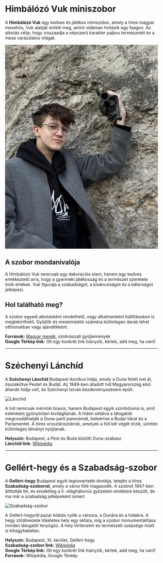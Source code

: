 # Himbálózó Vuk miniszobor

A **Himbálózó Vuk** egy kedves és játékos miniszobor, amely a híres magyar mesehős, Vuk alakját örökíti meg, amint vidáman hintázik egy faágon. Az alkotás célja, hogy visszaadja a népszerű karakter pajkos természetét és a mese varázslatos világát.

![Vuk himbálózó](kepek/Alexvuk.jpg)

## A szobor mondanivalója

A Himbálózó Vuk nemcsak egy dekorációs elem, hanem egy kedves emlékeztető arra, hogy a gyermeki játékosság és a természet szeretete örök értékek. Vuk figurája a szabadságot, a kíváncsiságot és a bátorságot jelképezi.

## Hol található meg?

A szobor egyedi alkotásként rendelhető, vagy alkalmanként kiállításokon is megtekinthető. Gyűjtők és meseimádók számára különleges darab lehet otthonukban vagy ajándékként.

**Források:** [Magyar mesék](https://hu.wikipedia.org/wiki/Vuk_(reg%C3%A9ny)), szobrászati gyűjtemények  
**Google Térkép link:** (Itt egy konkrét link hiányzik, kérlek, add meg, ha van!)

---

# Széchenyi Lánchíd

A **Széchenyi Lánchíd** Budapest ikonikus hídja, amely a Duna felett ível át, összekötve Pestet és Budát. Az 1849-ben átadott híd Magyarország első állandó hídja volt, és Széchenyi István kezdeményezésére épült.

![Lánchíd](kepek/Lánchid.jpg)

A híd nemcsak mérnöki bravúr, hanem Budapest egyik szimbóluma is, amit esténként gyönyörűen kivilágítanak. A hídon sétálva a látogatók megcsodálhatják a Duna-parti panorámát, beleértve a Budai Várat és a Parlamentet. A híres oroszlánszobrok, amelyek a híd két végét őrzik, szintén különleges látványt nyújtanak.

**Helyszín:** Budapest, a Pest és Buda közötti Duna-szakasz  
**Lánchíd link:** [Wikipédia](https://hu.wikipedia.org/wiki/Sz%C3%A9chenyi_L%C3%A1nch%C3%ADd)

---

# Gellért-hegy és a Szabadság-szobor

A **Gellért-hegy** Budapest egyik legismertebb dombja, tetején a híres **Szabadság-szoborral**, amely a város fölé magasodik. A szobrot 1947-ben állították fel, és eredetileg a II. világháborús győzelem emlékére készült, de ma már a szabadság jelképeként ismert.

![Szabadság-szobor](kepek/szabadságszob.jpg)

A Gellért-hegyről pazar kilátás nyílik a városra, a Dunára és a hidakra. A hegy zöldövezete tökéletes hely egy sétára, míg a szobor monumentalitása minden látogatót lenyűgöz. A hely történelmi és természeti szépsége miatt is kihagyhatatlan.

**Helyszín:** Budapest, XI. kerület, Gellért-hegy  
**Szabadság-szobor link:** [Wikipédia](https://hu.wikipedia.org/wiki/Szabads%C3%A1g-szobor_(Budapest))  
**Google Térkép link:** (Itt egy konkrét link hiányzik, kérlek, add meg, ha van!)  
**Források:** Wikipédia, Google Térkép
